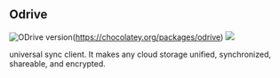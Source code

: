 ﻿## Odrive
![ODrive version](https://img.shields.io/chocolatey/v/odrive?color=green&label=odrive)(https://chocolatey.org/packages/odrive) ![](https://img.shields.io/chocolatey/dt/odrive)

universal sync client. It makes any cloud storage unified, synchronized, shareable, and encrypted.
